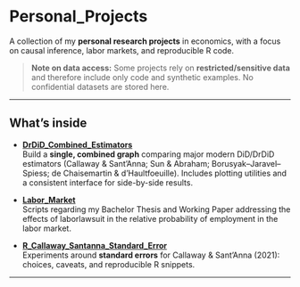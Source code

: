# Personal_Projects

A collection of my **personal research projects** in economics, with a focus on
causal inference, labor markets, and reproducible R code.

> **Note on data access:** Some projects rely on **restricted/sensitive data** and
> therefore include only code and synthetic examples. No confidential datasets are stored here.

---

## What’s inside

- **[DrDiD_Combined_Estimators](./DrDiD_Combined_Estimators/)**  
  Build a **single, combined graph** comparing major modern DiD/DrDiD estimators
  (Callaway & Sant’Anna; Sun & Abraham; Borusyak–Jaravel–Spiess; de Chaisemartin & d’Haultfoeuille).
  Includes plotting utilities and a consistent interface for side-by-side results.

- **[Labor_Market](./Labor_Market/)**  
  Scripts regarding my Bachelor Thesis and Working Paper addressing the effects of laborlawsuit in the
  relative probability of employment in the labor market.

- **[R_Callaway_Santanna_Standard_Error](./R_Callaway_Santanna_Standard_Error/)**  
  Experiments around **standard errors** for Callaway & Sant’Anna (2021): choices,
  caveats, and reproducible R snippets.

---
